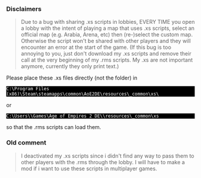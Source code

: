 ### Disclaimers
> Due to a bug with sharing .xs scripts in lobbies, EVERY TIME you open a lobby with the intent of playing a map that uses .xs scripts, select an official map (e.g. Arabia, Arena, etc) then (re-)select the custom map. Otherwise the script won't be shared with other players and they will encounter an error at the start of the game.
(If this bug is too annoying to you, just don't download my .xs scripts and remove their call at the very beginning of my .rms scripts. My .xs are not important anymore, currently they only print text.)

Please place these .xs files directly (not the folder) in
<p style="background:black">
<code style="background:black;color:white">C:\Program Files (x86)\Steam\steamapps\common\AoE2DE\resources\_common\xs\
</code>
</p>
or
<p style="background:black">
<code style="background:black;color:white">C:\Users\<Username>\Games\Age of Empires 2 DE\<numeric ID>\resources\_common\xs
</code>
</p>
so that the .rms scripts can load them.

### Old comment
> I deactivated my .xs scripts since i didn't find any way to pass them to other players with the .rms through the lobby.
> I will have to make a mod if i want to use these scripts in multiplayer games.